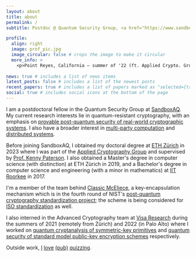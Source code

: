 ```yaml
---
layout: about
title: about
permalink: /
subtitle: Postdoc @ Quantum Security Group, <a href="https://www.sandboxaq.com/"> SandboxAQ </a>

profile:
  align: right
  image: prof_pic.jpg
  image_circular: false # crops the image to make it circular
  more_info: >
    <p>Point Reyes, California — summer of '22 (ft. Applied Crypto. Group's logo). </p>
   
news: true # includes a list of news items
latest_posts: false # includes a list of the newest posts
recent_papers: true # includes a list of papers marked as "selected={true}"
social: true # includes social icons at the bottom of the page
---
```



I am a postdoctoral fellow in the Quantum Security Group at [SandboxAQ](https://www.sandboxaq.com/). My current research interests lie in quantum-resistant cryptography, with an emphasis on [provable post-quantum security of real-world cryptographic systems](https://eprint.iacr.org/2022/1696). I also have a broader interest in [multi-party computation](https://eprint.iacr.org/2021/096) and [distributed systems](https://eprint.iacr.org/2020/1408).

Before joining SandboxAQ, I obtained my doctoral degree at [ETH Zürich](https://ethz.ch/en.html) in 2023 where I was part of the [Applied Cryptography Group](https://appliedcrypto.ethz.ch) and supervised by [Prof. Kenny Paterson](https://inf.ethz.ch/people/person-detail.paterson.html). I also obtained a Master's degree in computer science (with distinction) at ETH Zürich in 2019, and a Bachelor's degree in computer science and engineering (with a minor in mathematics) at [IIT Roorkee](https://www.iitr.ac.in/) in 2017. 

I'm a member of the team behind [Classic McEliece](https://classic.mceliece.org/), a key-encapsulation mechanism which is in the fourth round of NIST's [post-quantum cryptography standardization project](https://csrc.nist.gov/projects/post-quantum-cryptography); the scheme is being considered for [ISO standardization](https://classic.mceliece.org/iso.html) as well.

I also interned in the Advanced Cryptography team at [Visa Research](https://usa.visa.com/about-visa/visa-research.html) during the summers of 2021 (remotely from Zürich) and 2022 (in Palo Alto) where I worked on [quantum cryptanalysis of symmetric-key primitives](https://tosc.iacr.org/index.php/ToSC/article/view/9725) and [quantum security of standard model public-key encryption schemes](https://iacr.org/cryptodb/data/paper.php?pubkey=33701) respectively.

Outside work, [I](https://varun-maram.github.io/assets/img/quiz-1.jpg) [love](https://varun-maram.github.io/assets/img/quiz-2.jpg) [(pub)](https://varun-maram.github.io/assets/img/quiz-3.jpg) [quizzing](https://varun-maram.github.io/assets/img/quiz-4.jpg).

